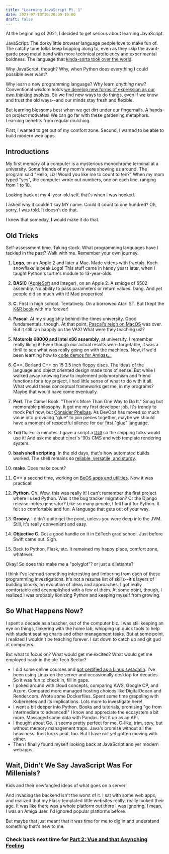 ```yaml
---
title: "Learning JavaScript Pt. 1"
date: 2021-07-13T10:20:09-10:00
draft: false
---
```


At the beginning of 2021, I decided to get serious about learning JavaScript.

JavaScript. The dorky little browser language people love to make fun of. The catchy tune folks keep bopping along to, even as they skip the avant-garde prog metal band with more technical proficiency and experimental boldness. The language that [kinda-sorta took over the world](https://www.tiobe.com/tiobe-index/javascript/).

Why JavaScript, though? Why, when Python does everything I could possible ever want?

Why learn a new programming language? Why learn *anything* new? Conventional wisdom holds [we develop new forms of expression as our own thinking evolves](https://www.freecodecamp.org/news/why-we-will-always-need-new-programming-languages-3415869ea37e/). So we find new ways to do things, even if we know and trust the old ways--and our minds stay fresh and flexible.

But learning blossoms best when we get dirt under our fingernails. A hands-on project motivates! We can go far with these gardening metaphors. Learning benefits from regular mulching.

First, I wanted to get out of my comfort zone. Second, I wanted to be able to build modern web apps.

## Introductions

My first memory of a computer is a mysterious monochrome terminal at a university. Some friends of my mom's were showing us around. The program said "Hello, Liz! Would you like me to count to ten?" When my mom typed "yes", the computer wrote out numbers, one on each line, ranging from 1 to 10.

Looking back at my 4-year-old self, that's when I was hooked.

I asked why it couldn't say MY name. Could it count to one hundred? Oh, sorry, I was told. It doesn't do that. 

I knew that someday, **I** would make it do that.

## Old Tricks

Self-assessment time. Taking stock. What programming languages have I tackled in the past? Walk with me. Remember your own journey.

1. **[Logo](https://www.calormen.com/jslogo/)**, on an Apple 2 and later a Mac. Made videos with fractals. Koch snowflake is peak Logo! This stuff came in handy years later, when I taught Python's turtle's module to 13-year-olds.
2. **BASIC** ([AppleSoft](https://www.calormen.com/jsbasic/) and Integer), on an Apple 2. A smidge of 6502 assembly. No ability to pass parameters or return values. Dang. And yet people did so much with it! Mad properties!
3. **C**. First in high school. Tentatively. On a borrowed Atari ST. But I kept the [K&R book](https://archive.org/details/cprogramminglang00bria) with me forever!
4. **Pascal**. At my sluggishly behind-the-times university. Good fundamentals, though. At that point, [Pascal's reign on MacOS](https://computerhistory.org/blog/adobe-photoshop-source-code/) was over. But it still ran happily on the VAX! What were they teaching us!?
5. **Motorola 68000 and Intel x86 assembly**, at university. I remember really liking it! Even though our actual results were forgetable, it was a thrill to see what was really going on with the machines. Now, if we'd been learning how to [code demos for Amigas...](https://aminet.net/package/demo/intro/Gemanix)
6. **C++**. Borland C++ on 15 3.5 inch floppy discs. The ideas of the language and object oriented design made tons of sense! But while I walked away knowing how to implement polymorphism and friend functions for a toy project, I had little sense of what to do with it all. What would these conceptual frameworks get me, in my programs? Maybe that would have come eventually. 
7. **Perl**. The Camel Book. "There's More Than One Way to Do It." Smug but memorable philosophy. It got me my first developer job. It's trendy to mock Perl now, but [Consider Phelbas](https://www.goodreads.com/quotes/753765-gentile-or-jew-o-you-who-turn-the-wheel-and). As DevOps has moved so much value into providing "glue" to join pieces together, maybe we should have a moment of respectful silence for our [first "glue" language](https://linuxgazette.net/issue64/okopnik.html).

8. **Tcl/Tk**. For 5 minutes. I gave a script a [GUI](https://www.tcl.tk/) so the shipping folks would use it! And ask me about c|net's '90s CMS and web template rendering system.
9. **bash shell scripting**. In the old days, that's how automated builds worked. The shell remains so [reliable, versatile, and sturdy](https://www.redhat.com/sysadmin/stupid-bash-tricks). 
10. **make**. Does make count?
11. **C++** a second time, working on [BeOS apps and utilities](https://www.oreilly.com/openbook/beosprog/book/ch03.pdf). Now it was practical!
12. **Python**. Oh. Wow, this was really it! I can't remember the first project where I used Python. Was it the bug tracker migration? Or the Django release-notes generator? Like so many people, I fell hard for Python. It felt so comfortable and fun. A language that gets out of your way.
14. **Groovy**. I didn't quite get the point, unless you were deep into the JVM. Still, it's really convenient and easy.
15. **Objective C**. Got a good handle on it in EdTech grad school. Just before Swift came out. Sigh.
16. Back to Python, Flask, etc. It remained my happy place, comfort zone, whatever.

Okay! So does this make me a "polyglot"? or just a dilettante? 

I think I've learned something interesting and limbering from each of these programming investigations. It's not a resume list of skills--it's layers of building blocks, an evolution of ideas and approaches. I got really comfortable and accomplished with a few of them. At some point, though, I realized I was probably lionizing Python and keeping myself from growing.

## So What Happens Now?

I spent a decade as a teacher, out of the computer biz. I was still keeping an eye on things, tinkering with the home lab, whipping up quick tools to help with student seating charts and other management tasks. But at some point, I realized I wouldn't be teaching forever. I sat down to catch up and git gud at computers.

But what to focus on? What would get me excited? What would get me employed back in the ole Tech Sector?

- I did some online courses and [got certified as a Linux sysadmin](https://goosemoon.org/post/lfcs/). I've been using Linux on the server and occasionally desktop for decades. So it was fun to check in, fill in gaps.
- I poked around with cloud concepts, comparing AWS, Google CP, and Azure. Compared more managed hosting choices like DigitalOcean and Render.com. Wrote some Dockerfiles. Spent some time grappling with Kubernetes and its implications. Lots more to investigate here!
- I went a bit deeper into Python. Books and tutorials, promising "go from intermediate to advanced!" I know and appreciate the ecosystem a bit more. Massaged some data with Pandas. Put it up as an API.
- I thought about Go. It seems pretty perfect for me. C-like, trim, spry, but without memory management traps. Java's promise without all the heaviness. Rust looks neat, too. But I have not yet gotten moving with either. 
- Then I finally found myself looking back at JavaScript and yer modern webapps.

## Wait, Didn't We Say JavaScript Was For Millenials?

Kids and their newfangled ideas of what goes on a server!

And invading the backend isn't the worst of it. I sat with some web apps, and realized that my Flask-templated little websites really, really looked their age. It was like there was a whole platform out there I was ignoring. I mean, I was an Amiga user. I'd ignored popular platforms before.

But maybe that just meant that it was time for me to dig in and understand something that's new to me.

### Check back next time for [Part 2: Vue and that Asynching Feeling](/post/learning-javascript-ii/)

